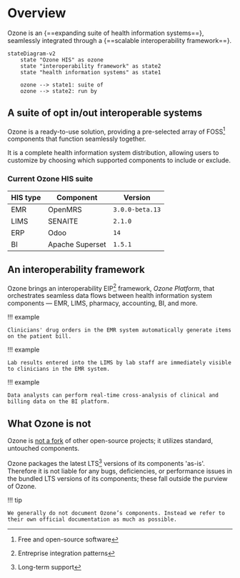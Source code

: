 # Overview

Ozone is an {==expanding suite of health information systems==},
<br/>seamlessly integrated through a {==scalable interoperability framework==}.

``` mermaid
stateDiagram-v2
    state "Ozone HIS" as ozone
    state "interoperability framework" as state2
    state "health information systems" as state1

    ozone --> state1: suite of
    ozone --> state2: run by
```

## A suite of opt in/out interoperable systems

Ozone is a ready-to-use solution, providing a pre-selected array of FOSS[^1] components that function seamlessly together.

It is a complete health information system distribution, allowing users to customize by choosing which supported components to include or exclude.

[^1]:  Free and open-source software

### Current Ozone HIS suite

| **HIS type** | **Component**            | **Version**       |
|----------|-----------------|---------------|
| EMR      | OpenMRS         | `3.0.0-beta.13` |
| LIMS     | SENAITE         | `2.1.0`             |
| ERP      | Odoo            | `14`            |
| BI       | Apache Superset | `1.5.1`         |

## An interoperability framework

Ozone brings an interoperability EIP[^eip] framework, _Ozone Platform_, that orchestrates seamless data flows between health information system components — EMR, LIMS, pharmacy, accounting, BI, and more.

[^eip]: Entreprise integration patterns

!!! example

    Clinicians' drug orders in the EMR system automatically generate items on the patient bill.

!!! example
    
    Lab results entered into the LIMS by lab staff are immediately visible to clinicians in the EMR system.

!!! example

    Data analysts can perform real-time cross-analysis of clinical and billing data on the BI platform.

## What Ozone is not

Ozone is <u>not a fork</u> of other open-source projects; it utilizes standard, untouched components.

[^lts]: Long-term support

Ozone packages the latest LTS[^lts] versions of its components 'as-is'. Therefore it is not liable for any bugs, deficiencies, or performance issues in the bundled LTS versions of its components; these fall outside the purview of Ozone.

!!! tip

    We generally do not document Ozone’s components. Instead we refer to their own official documentation as much as possible.